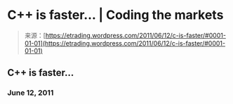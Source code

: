 <!--yml
category: 未分类
date: 2024-05-12 19:35:14
-->

# C++ is faster… | Coding the markets

> 来源：[https://etrading.wordpress.com/2011/06/12/c-is-faster/#0001-01-01](https://etrading.wordpress.com/2011/06/12/c-is-faster/#0001-01-01)

## C++ is faster…

### June 12, 2011